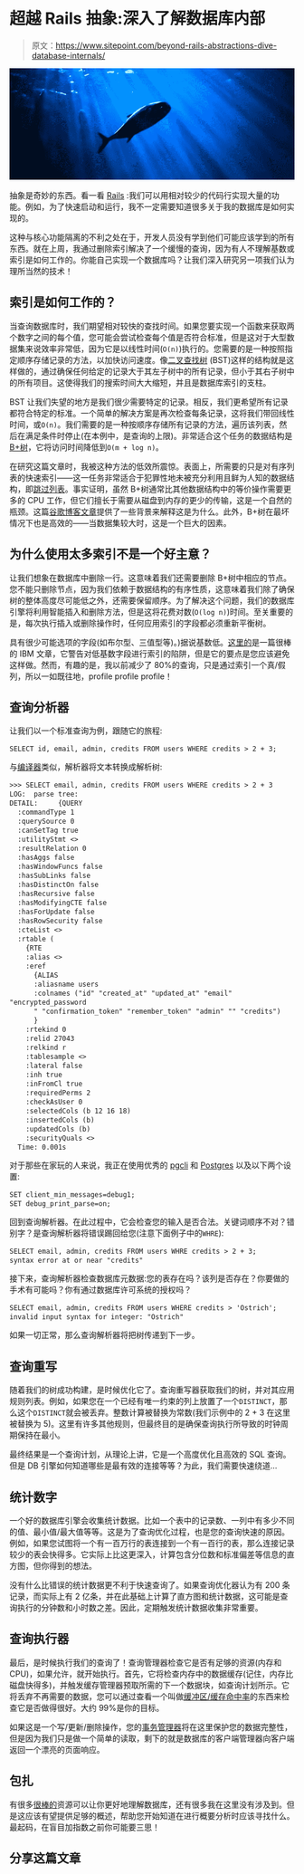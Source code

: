 # 超越 Rails 抽象:深入了解数据库内部

> 原文：<https://www.sitepoint.com/beyond-rails-abstractions-dive-database-internals/>

![a dive into database internals](img/1b56b9ea975e63115272aa1e89a9470b.png)

抽象是奇妙的东西。看一看 [Rails](http://rubyonrails.org/) :我们可以用相对较少的代码行实现大量的功能。例如，为了快速启动和运行，我不一定需要知道很多关于我的数据库是如何实现的。

这种与核心功能隔离的不利之处在于，开发人员没有学到他们可能应该学到的所有东西。就在上周，我通过删除索引解决了一个缓慢的查询，因为有人不理解基数或索引是如何工作的。你能自己实现一个数据库吗？让我们深入研究另一项我们认为理所当然的技术！

## 索引是如何工作的？

当查询数据库时，我们期望相对较快的查找时间。如果您要实现一个函数来获取两个数字之间的每个值，您可能会尝试检查每个值是否符合标准，但是这对于大型数据集来说效率非常低，因为它是以线性时间(`O(n)`)执行的。您需要的是一种按照指定顺序存储记录的方法，以加快访问速度。像[二叉查找树](https://en.wikipedia.org/wiki/Binary_search_tree) (BST)这样的结构就是这样做的，通过确保任何给定的记录大于其左子树中的所有记录，但小于其右子树中的所有项目。这使得我们的搜索时间大大缩短，并且是数据库索引的支柱。

BST 让我们失望的地方是我们很少需要特定的记录。相反，我们更希望所有记录都符合特定的标准。一个简单的解决方案是再次检查每条记录，这将我们带回线性时间，或`O(n)`。我们需要的是一种按顺序存储所有记录的方法，遍历该列表，然后在满足条件时停止(在本例中，是查询的上限)。非常适合这个任务的数据结构是 [B+树](https://en.wikipedia.org/wiki/B%2B_tree)，它将访问时间降低到`O(m + log n)`。

在研究这篇文章时，我被这种方法的低效所震惊。表面上，所需要的只是对有序列表的快速索引——这一任务非常适合于犯罪性地未被充分利用且鲜为人知的数据结构，即[跳过列表](https://en.wikipedia.org/wiki/Skip_list)。事实证明，虽然 B+树通常比其他数据结构中的等价操作需要更多的 CPU 工作，但它们擅长于需要从磁盘到内存的更少的传输，这是一个自然的瓶颈。这篇[谷歌博客文章](https://opensource.googleblog.com/2013/01/c-containers-that-save-memory-and-time.html)提供了一些背景来解释这是为什么。此外，B+树在最坏情况下也是高效的——当数据集较大时，这是一个巨大的因素。

## 为什么使用太多索引不是一个好主意？

让我们想象在数据库中删除一行。这意味着我们还需要删除 B+树中相应的节点。您不能只删除节点，因为我们依赖于数据结构的有序性质，这意味着我们除了确保树的整体高度尽可能低之外，还需要保留顺序。为了解决这个问题，我们的数据库引擎将利用智能插入和删除方法，但是这将花费对数(`O(log n)`)时间。至关重要的是，每次执行插入或删除操作时，任何应用索引的字段都必须重新平衡树。

具有很少可能选项的字段(如布尔型、三值型等)。)据说基数低。[这里的](https://www.ibm.com/developerworks/data/library/techarticle/dm-1309cardinal/)是一篇很棒的 IBM 文章，它警告对低基数字段进行索引的陷阱，但是它的要点是您应该避免这样做。然而，有趣的是，我以前减少了 80%的查询，只是通过索引一个真/假列，所以一如既往地，profile profile profile！

## 查询分析器

让我们以一个标准查询为例，跟随它的旅程:

```
SELECT id, email, admin, credits FROM users WHERE credits > 2 + 3; 
```

与[编译器](https://www.sitepoint.com/lexers-parsers-and-asts-oh-my-how-ruby-executes/)类似，解析器将文本转换成解析树:

```
>>> SELECT email, admin, credits FROM users WHERE credits > 2 + 3                                                         
LOG:  parse tree:
DETAIL:     {QUERY
  :commandType 1
  :querySource 0
  :canSetTag true
  :utilityStmt <>
  :resultRelation 0
  :hasAggs false
  :hasWindowFuncs false
  :hasSubLinks false
  :hasDistinctOn false
  :hasRecursive false
  :hasModifyingCTE false
  :hasForUpdate false
  :hasRowSecurity false
  :cteList <>
  :rtable (
    {RTE
    :alias <>
    :eref
      {ALIAS
      :aliasname users
      :colnames ("id" "created_at" "updated_at" "email" "encrypted_password
      " "confirmation_token" "remember_token" "admin" "" "credits")
      }
    :rtekind 0
    :relid 27043
    :relkind r
    :tablesample <>
    :lateral false
    :inh true
    :inFromCl true
    :requiredPerms 2
    :checkAsUser 0
    :selectedCols (b 12 16 18)
    :insertedCols (b)
    :updatedCols (b)
    :securityQuals <>
  Time: 0.001s 
```

对于那些在家玩的人来说，我正在使用优秀的 [pgcli](http://pgcli.com/) 和 [Postgres](https://www.postgresql.org/) 以及以下两个设置:

```
SET client_min_messages=debug1;
SET debug_print_parse=on; 
```

回到查询解析器。在此过程中，它会检查您的输入是否合法。关键词顺序不对？错别字？是查询解析器将错误踢回给您(注意下面例子中的`WHRE`):

```
SELECT email, admin, credits FROM users WHRE credits > 2 + 3;
syntax error at or near "credits" 
```

接下来，查询解析器检查数据库元数据:您的表存在吗？该列是否存在？你要做的手术有可能吗？你有通过数据库许可系统的授权吗？

```
SELECT email, admin, credits FROM users WHERE credits > 'Ostrich';
invalid input syntax for integer: "Ostrich" 
```

如果一切正常，那么查询解析器将把树传递到下一步。

## 查询重写

随着我们的树成功构建，是时候优化它了。查询重写器获取我们的树，并对其应用规则列表。例如，如果您在一个已经有唯一约束的列上放置了一个`DISTINCT`，那么这个`DISTINCT`就会被丢弃。整数计算被替换为常数(我们示例中的 2 + 3 在这里被替换为 5)。这里有许多其他规则，但最终目的是确保查询执行所导致的时钟周期保持在最小。

最终结果是一个查询计划，从理论上讲，它是一个高度优化且高效的 SQL 查询。但是 DB 引擎如何知道哪些是最有效的连接等等？为此，我们需要快速绕道…

## 统计数字

一个好的数据库引擎会收集统计数据。比如一个表中的记录数、一列中有多少不同的值、最小值/最大值等等。这是为了查询优化过程，也是您的查询快速的原因。例如，如果您试图将一个有一百万行的表连接到一个有一百行的表，那么连接记录较少的表会快得多。它实际上比这更深入，计算包含分位数和标准偏差等信息的直方图，但你得到的想法。

没有什么比错误的统计数据更不利于快速查询了。如果查询优化器认为有 200 条记录，而实际上有 2 亿条，并在此基础上计算了直方图和统计数据，这可能是查询执行的分钟数和小时数之差。因此，定期触发统计数据收集非常重要。

## 查询执行器

最后，是时候执行我们的查询了！查询管理器检查它是否有足够的资源(内存和 CPU)，如果允许，就开始执行。首先，它将检查内存中的数据缓存(记住，内存比磁盘快得多)，并触发缓存管理器预取所需的下一个数据块，如查询计划所示。它将丢弃不再需要的数据，您可以通过查看一个叫做[缓冲区/缓存命中率](http://www.craigkerstiens.com/2012/10/01/understanding-postgres-performance/)的东西来检查它是否做得很好。大约 99%是你的目标。

如果这是一个写/更新/删除操作，您的[事务管理器](https://wiki.postgresql.org/wiki/DTM)将在这里保护您的数据完整性，但是因为我们只是做一个简单的读取，剩下的就是数据库的客户端管理器向客户端返回一个漂亮的页面响应。

## 包扎

有很多[很棒的](https://www.postgresql.org/docs/manuals/)资源可以让你更好地理解数据库，还有很多我在这里没有涉及到。但是这应该有望提供足够的概述，帮助您开始知道在进行概要分析时应该寻找什么。最起码，在盲目加指数之前你可能要三思！

## 分享这篇文章